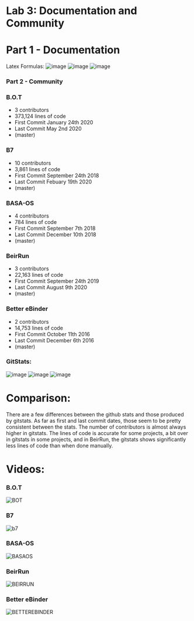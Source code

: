 # Lab 3: Documentation and Community

# Part 1 - Documentation

Latex Formulas:
![image](https://user-images.githubusercontent.com/86938356/151600037-232ce74a-3abf-47d6-8fbc-1baf6eade1e4.png)
![image](https://user-images.githubusercontent.com/86938356/151600539-5768a97e-a48d-4546-b1c2-6788bea1714b.png)
![image](https://user-images.githubusercontent.com/86938356/151603923-c2b55174-891c-4fb6-8a31-45d12beccd7b.png)


### Part 2 - Community
### B.O.T

- 3 contributors
- 373,124 lines of code
- First Commit January 24th 2020
- Last Commit May 2nd 2020
- (master)

### B7

- 10 contributors
- 3,861 lines of code
- First Commit September 24th 2018
- Last Commit Febuary 19th 2020
- (master)

### BASA-OS

- 4 contributors
- 784 lines of code
- First Commit September 7th 2018
- Last Commit December 10th 2018
- (master)

### BeirRun

- 3 contributors
- 22,163 lines of code
- First Commit September 24th 2019
- Last Commit August 9th 2020
- (master)

### Better eBinder

- 2 contributors
- 14,753 lines of code
- First Commit October 11th 2016
- Last Commit December 6th 2016
- (master)

### GitStats:

![image](https://user-images.githubusercontent.com/86938356/151669231-b19af6a6-7bac-4c0e-88a1-097fe96fe681.png)
![image](https://user-images.githubusercontent.com/86938356/151669204-5f6bc853-c111-4f93-9964-657846e3ce6e.png)
![image](https://user-images.githubusercontent.com/86938356/151669212-fc137f49-f018-47e7-a27c-2653f2a326f1.png)

# Comparison:

There are a few differences between the github stats and those produced by gitstats. As far as first and last commit dates, those seem to be pretty consistent between the stats. The number of contributors is almost always higher in gitstats. The lines of code is accurate for some projects, a bit over in gitstats in some projects, and in BeirRun, the gitstats shows significantly less lines of code than when done manually. 

# Videos:

### B.O.T

![BOT](https://youtu.be/7yOwpPv27is)

### B7

![b7](https://youtu.be/KyLP_PYUkI4)

### BASA-OS

![BASAOS](https://youtu.be/Duv6WZshL1I)

### BeirRun

![BEIRRUN](https://youtu.be/hW4t6pscJwA)

### Better eBinder

![BETTEREBINDER](https://youtu.be/LpY3XP5FCTc)
